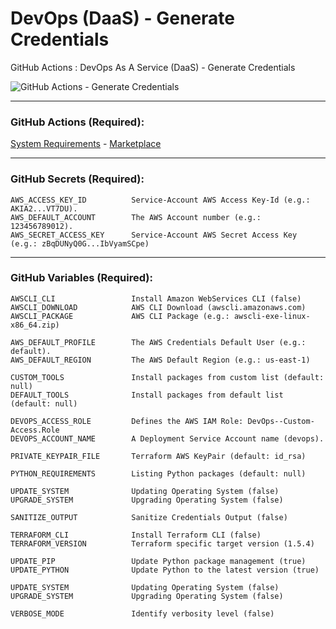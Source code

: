 # DevOps (DaaS) - Generate Credentials
GitHub Actions : DevOps As A Service (DaaS) - Generate Credentials

![GitHub Actions - Generate Credentials](https://github.com/emvaldes/generate-credentials/workflows/GitHub%20Actions%20-%20Generate%20Credentials/badge.svg)

---
### GitHub Actions (Required):

[System Requirements](https://github.com/emvaldes/system-requirements) -
[Marketplace](https://github.com/marketplace/actions/system-requirements)

---
### GitHub Secrets (Required):

```console
AWS_ACCESS_KEY_ID          Service-Account AWS Access Key-Id (e.g.: AKIA2...VT7DU).
AWS_DEFAULT_ACCOUNT        The AWS Account number (e.g.: 123456789012).
AWS_SECRET_ACCESS_KEY      Service-Account AWS Secret Access Key (e.g.: zBqDUNyQ0G...IbVyamSCpe)
```
---
### GitHub Variables (Required):

```console
AWSCLI_CLI                 Install Amazon WebServices CLI (false)
AWSCLI_DOWNLOAD            AWS CLI Download (awscli.amazonaws.com)
AWSCLI_PACKAGE             AWS CLI Package (e.g.: awscli-exe-linux-x86_64.zip)

AWS_DEFAULT_PROFILE        The AWS Credentials Default User (e.g.: default).
AWS_DEFAULT_REGION         The AWS Default Region (e.g.: us-east-1)
```

```console
CUSTOM_TOOLS               Install packages from custom list (default: null)
DEFAULT_TOOLS              Install packages from default list (default: null)

DEVOPS_ACCESS_ROLE         Defines the AWS IAM Role: DevOps--Custom-Access.Role
DEVOPS_ACCOUNT_NAME        A Deployment Service Account name (devops).

PRIVATE_KEYPAIR_FILE       Terraform AWS KeyPair (default: id_rsa)

PYTHON_REQUIREMENTS        Listing Python packages (default: null)

UPDATE_SYSTEM              Updating Operating System (false)
UPGRADE_SYSTEM             Upgrading Operating System (false)

SANITIZE_OUTPUT            Sanitize Credentials Output (false)

TERRAFORM_CLI              Install Terraform CLI (false)
TERRAFORM_VERSION          Terraform specific target version (1.5.4)
```
```console
UPDATE_PIP                 Update Python package management (true)
UPDATE_PYTHON              Update Python to the latest version (true)

UPDATE_SYSTEM              Updating Operating System (false)
UPGRADE_SYSTEM             Upgrading Operating System (false)

VERBOSE_MODE               Identify verbosity level (false)
```
